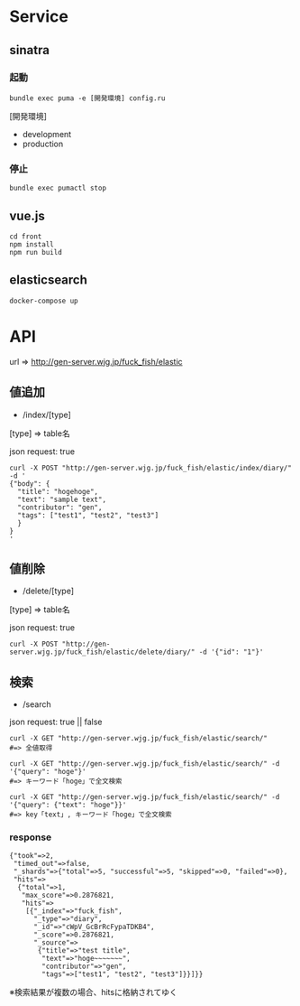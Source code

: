 # Service

## sinatra

### 起動
```shell:start
bundle exec puma -e [開発環境] config.ru
```

[開発環境]
* development
* production

### 停止

```shell:stop
bundle exec pumactl stop
```

## vue.js

```
cd front
npm install
npm run build
```

## elasticsearch

```
docker-compose up
```


# API
url => http://gen-server.wjg.jp/fuck_fish/elastic 

## 値追加
* /index/[type]

[type] => table名

json request: true

```shell:sample request
curl -X POST "http://gen-server.wjg.jp/fuck_fish/elastic/index/diary/" -d '
{"body": {
  "title": "hogehoge",
  "text": "sample text",
  "contributor": "gen",
  "tags": ["test1", "test2", "test3"]
  }
}
'
```

## 値削除
* /delete/[type]

[type] => table名

json request: true

```shell:sample request
curl -X POST "http://gen-server.wjg.jp/fuck_fish/elastic/delete/diary/" -d '{"id": "1"}'
```


## 検索

* /search

json request: true || false

```shell:sample request
curl -X GET "http://gen-server.wjg.jp/fuck_fish/elastic/search/"
#=> 全値取得
```

```shell:sample request
curl -X GET "http://gen-server.wjg.jp/fuck_fish/elastic/search/" -d '{"query": "hoge"}'
#=> キーワード「hoge」で全文検索
```

```shell:sample request
curl -X GET "http://gen-server.wjg.jp/fuck_fish/elastic/search/" -d '{"query": {"text": "hoge"}}'
#=> key「text」, キーワード「hoge」で全文検索
```


### response
```
{"took"=>2,
 "timed_out"=>false,
 "_shards"=>{"total"=>5, "successful"=>5, "skipped"=>0, "failed"=>0},
 "hits"=>
  {"total"=>1,
   "max_score"=>0.2876821,
   "hits"=>
    [{"_index"=>"fuck_fish",
      "_type"=>"diary",
      "_id"=>"cWpV_GcBrRcFypaTDKB4",
      "_score"=>0.2876821,
      "_source"=>
       {"title"=>"test title",
        "text"=>"hoge~~~~~~~",
        "contributor"=>"gen",
        "tags"=>["test1", "test2", "test3"]}}]}}
```
※検索結果が複数の場合、hitsに格納されてゆく